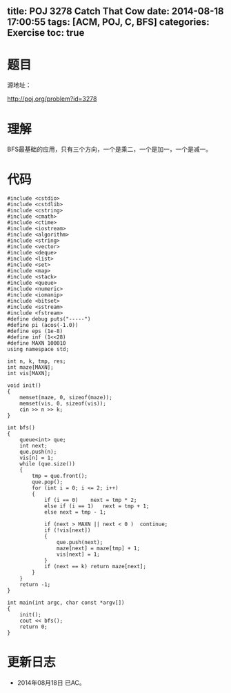title: POJ 3278 Catch That Cow
date: 2014-08-18 17:00:55
tags: [ACM, POJ, C, BFS]
categories: Exercise
toc: true
---
# 题目
源地址：

http://poj.org/problem?id=3278

# 理解
BFS最基础的应用，只有三个方向，一个是乘二，一个是加一，一个是减一。

<!-- more -->

# 代码
```
#include <cstdio>
#include <cstdlib>
#include <cstring>
#include <cmath>
#include <ctime>
#include <iostream>
#include <algorithm>
#include <string>
#include <vector>
#include <deque>
#include <list>
#include <set>
#include <map>
#include <stack>
#include <queue>
#include <numeric>
#include <iomanip>
#include <bitset>
#include <sstream>
#include <fstream>
#define debug puts("-----")
#define pi (acos(-1.0))
#define eps (1e-8)
#define inf (1<<28)
#define MAXN 100010
using namespace std;

int n, k, tmp, res;
int maze[MAXN];
int vis[MAXN];

void init()
{
    memset(maze, 0, sizeof(maze));
    memset(vis, 0, sizeof(vis));
    cin >> n >> k;
}

int bfs()
{
    queue<int> que;
    int next;
    que.push(n);
    vis[n] = 1;
    while (que.size())
    {
        tmp = que.front();
        que.pop();
        for (int i = 0; i <= 2; i++)
        {
            if (i == 0)    next = tmp * 2;
            else if (i == 1)   next = tmp + 1;
            else next = tmp - 1;

            if (next > MAXN || next < 0 )  continue;
            if (!vis[next])
            {
                que.push(next);
                maze[next] = maze[tmp] + 1;
                vis[next] = 1;
            }
            if (next == k) return maze[next];
        }
    }
    return -1;
}

int main(int argc, char const *argv[])
{
    init();
    cout << bfs();
    return 0;
}
```

# 更新日志
- 2014年08月18日 已AC。